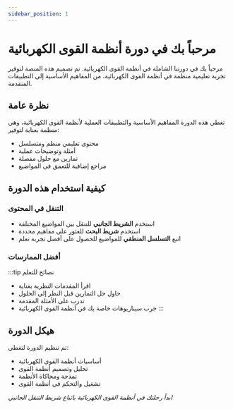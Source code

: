 ```yaml
---
sidebar_position: 1
---
```


# مرحباً بك في دورة أنظمة القوى الكهربائية

مرحباً بك في دورتنا الشاملة في أنظمة القوى الكهربائية. تم تصميم هذه المنصة لتوفير تجربة تعليمية منظمة في أنظمة القوى الكهربائية، من المفاهيم الأساسية إلى التطبيقات المتقدمة.

## نظرة عامة

تغطي هذه الدورة المفاهيم الأساسية والتطبيقات العملية لأنظمة القوى الكهربائية، وهي منظمة بعناية لتوفير:

- محتوى تعليمي منظم ومتسلسل
- أمثلة وتوضيحات عملية
- تمارين مع حلول مفصلة
- مراجع إضافية للتعمق في المواضيع

## كيفية استخدام هذه الدورة

### التنقل في المحتوى

- استخدم **الشريط الجانبي** للتنقل بين المواضيع المختلفة
- استخدم **شريط البحث** للعثور على مفاهيم محددة
- اتبع **التسلسل المنطقي** للمواضيع للحصول على أفضل تجربة تعلم

### أفضل الممارسات

:::tip نصائح للتعلم
- اقرأ المقدمات النظرية بعناية
- حاول حل التمارين قبل النظر إلى الحلول
- تدرب على الأمثلة المقدمة
- جرب سيناريوهات خاصة بك في أنظمة القوى الكهربائية
:::

## هيكل الدورة

تم تنظيم الدورة لتغطي:

- أساسيات أنظمة القوى الكهربائية
- تحليل وتصميم أنظمة القوى
- نمذجة ومحاكاة الأنظمة
- تشغيل والتحكم في أنظمة القوى

_ابدأ رحلتك في أنظمة القوى الكهربائية باتباع شريط التنقل الجانبي_
